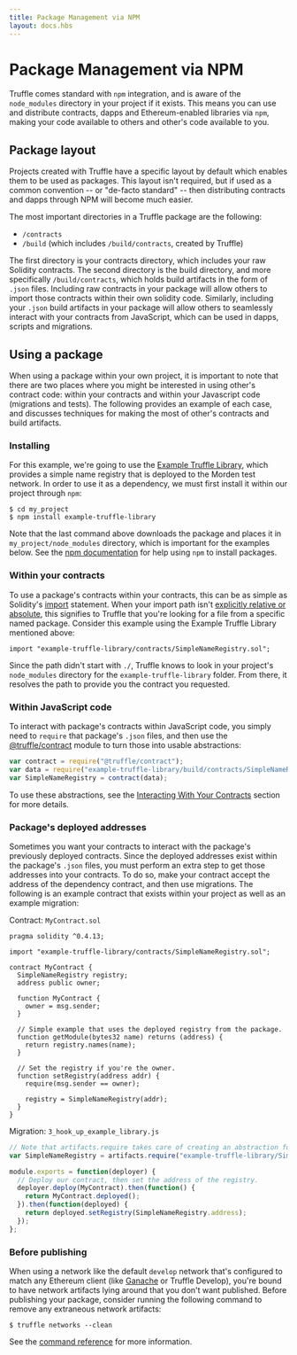 ```yaml
---
title: Package Management via NPM
layout: docs.hbs
---
```

# Package Management via NPM

Truffle comes standard with `npm` integration, and is aware of the `node_modules` directory in your project if it exists. This means you can use and distribute contracts, dapps and Ethereum-enabled libraries via `npm`, making your code available to others and other's code available to you.

## Package layout

Projects created with Truffle have a specific layout by default which enables them to be used as packages. This layout isn't required, but if used as a common convention -- or "de-facto standard" -- then distributing contracts and dapps through NPM will become much easier.

The most important directories in a Truffle package are the following:

* `/contracts`
* `/build` (which includes `/build/contracts`, created by Truffle)

The first directory is your contracts directory, which includes your raw Solidity contracts. The second directory is the build directory, and more specifically `/build/contracts`, which holds build artifacts in the form of `.json` files. Including raw contracts in your package will allow others to import those contracts within their own solidity code. Similarly, including your `.json` build artifacts in your package will allow others to seamlessly interact with your contracts from JavaScript, which can be used in dapps, scripts and migrations.

## Using a package

When using a package within your own project, it is important to note that there are two places where you might be interested in using other's contract code: within your contracts and within your Javascript code (migrations and tests). The following provides an example of each case, and discusses techniques for making the most of other's contracts and build artifacts.

### Installing

For this example, we're going to use the [Example Truffle Library](https://github.com/ConsenSys/example-truffle-library), which provides a simple name registry that is deployed to the Morden test network. In order to use it as a dependency, we must first install it within our project through `npm`:

```shell
$ cd my_project
$ npm install example-truffle-library
```

Note that the last command above downloads the package and places it in `my_project/node_modules` directory, which is important for the examples below. See the [npm documentation](https://docs.npmjs.com/) for help using `npm` to install packages.

### Within your contracts

To use a package's contracts within your contracts, this can be as simple as Solidity's [import](https://solidity.readthedocs.io/en/develop/layout-of-source-files.html?#importing-other-source-files) statement. When your import path isn't [explicitly relative or absolute](/docs/truffle/getting-started/compiling-contracts#dependencies), this signifies to Truffle that you're looking for a file from a specific named package. Consider this example using the Example Truffle Library mentioned above:

```solidity
import "example-truffle-library/contracts/SimpleNameRegistry.sol";
```

Since the path didn't start with `./`, Truffle knows to look in your project's `node_modules` directory for the `example-truffle-library` folder. From there, it resolves the path to provide you the contract you requested.

### Within JavaScript code

To interact with package's contracts within JavaScript code, you simply need to `require` that package's `.json` files, and then use the [@truffle/contract](https://github.com/trufflesuite/truffle/tree/master/packages/contract) module to turn those into usable abstractions:

```javascript
var contract = require("@truffle/contract");
var data = require("example-truffle-library/build/contracts/SimpleNameRegistry.json");
var SimpleNameRegistry = contract(data);
```

To use these abstractions, see the [Interacting With Your Contracts](/docs/truffle/getting-started/interacting-with-your-contracts) section for more details.

### Package's deployed addresses

Sometimes you want your contracts to interact with the package's previously deployed contracts. Since the deployed addresses exist within the package's `.json` files, you must perform an extra step to get those addresses into your contracts. To do so, make your contract accept the address of the dependency contract, and then use migrations. The following is an example contract that exists within your project as well as an example migration:

Contract: `MyContract.sol`

```solidity
pragma solidity ^0.4.13;

import "example-truffle-library/contracts/SimpleNameRegistry.sol";

contract MyContract {
  SimpleNameRegistry registry;
  address public owner;

  function MyContract {
    owner = msg.sender;
  }

  // Simple example that uses the deployed registry from the package.
  function getModule(bytes32 name) returns (address) {
    return registry.names(name);
  }

  // Set the registry if you're the owner.
  function setRegistry(address addr) {
    require(msg.sender == owner);

    registry = SimpleNameRegistry(addr);
  }
}
```

Migration: `3_hook_up_example_library.js`

```javascript
// Note that artifacts.require takes care of creating an abstraction for us.
var SimpleNameRegistry = artifacts.require("example-truffle-library/SimpleNameRegistry");

module.exports = function(deployer) {
  // Deploy our contract, then set the address of the registry.
  deployer.deploy(MyContract).then(function() {
    return MyContract.deployed();
  }).then(function(deployed) {
    return deployed.setRegistry(SimpleNameRegistry.address);
  });
};
```

### Before publishing

When using a network like the default `develop` network that's configured to match any Ethereum client (like [Ganache](/ganache) or Truffle Develop), you're bound to have network artifacts lying around that you don't want published. Before publishing your package, consider running the following command to remove any extraneous network artifacts:

```shell
$ truffle networks --clean
```

See the [command reference](/docs/truffle/reference/truffle-commands#networks) for more information.
